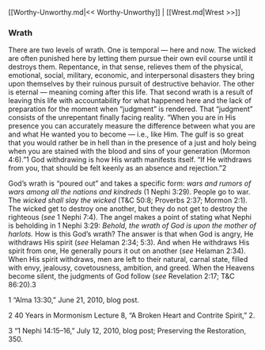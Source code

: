 [[Worthy-Unworthy.md|<< Worthy-Unworthy]]  |  [[Wrest.md|Wrest >>]]

### Wrath
There are two levels of wrath. One is temporal — here and now. The wicked are often punished here by letting them pursue their own evil course until it destroys them. Repentance, in that sense, relieves them of the physical, emotional, social, military, economic, and interpersonal disasters they bring upon themselves by their ruinous pursuit of destructive behavior. The other is eternal — meaning coming after this life. That second wrath is a result of leaving this life with accountability for what happened here and the lack of preparation for the moment when “judgment” is rendered. That “judgment” consists of the unrepentant finally facing reality. “When you are in His presence you can accurately measure the difference between what you are and what He wanted you to become — i.e., like Him. The gulf is so great that you would rather be in hell than in the presence of a just and holy being when you are stained with the blood and sins of your generation (Mormon 4:6).”1 God withdrawing is how His wrath manifests itself. “If He withdraws from you, that should be felt keenly as an absence and rejection.”2

God’s wrath is “poured out” and takes a specific form: *wars and rumors of wars among all the nations and kindreds* (1 Nephi 3:29). People go to war. The *wicked shall slay the wicked* (T&C 50:8; Proverbs 2:37; Mormon 2:1). The wicked get to destroy one another, but they do not get to destroy the righteous (*see* 1 Nephi 7:4). The angel makes a point of stating what Nephi is beholding in 1 Nephi 3:29: *Behold, the wrath of God is upon the mother of harlots.* How is this God’s wrath? The answer is that when God is angry, He withdraws His spirit (*see* Helaman 2:34; 5:3). And when He withdraws His spirit from one, He generally pours it out on another (*see* Helaman 2:34). When His spirit withdraws, men are left to their natural, carnal state, filled with envy, jealousy, covetousness, ambition, and greed. When the Heavens become silent, the judgments of God follow (*see* Revelation 2:17; T&C 86:20).3



1 “Alma 13:30,” June 21, 2010, blog post.


2 40 Years in Mormonism Lecture 8, “A Broken Heart and Contrite Spirit,” 2.


3 “1 Nephi 14:15–16,” July 12, 2010, blog post; Preserving the Restoration, 350.